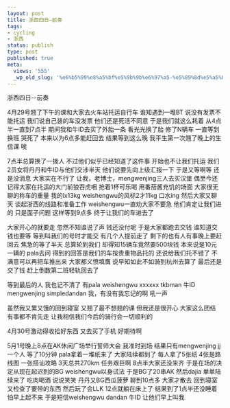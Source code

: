 ```yaml
---
layout: post
title: 浙西四日–前奏
tags:
- cycling
- 浙西
status: publish
type: post
published: true
meta:
  views: '555'
  _wp_old_slug: '%e6%b5%99%e8%a5%bf%e5%9b%9b%e6%97%a5-%e5%89%8d%e5%a5%8f'
---
```

浙西四日--前奏</p>
4月29号翘了下午的课和大家去火车站托运自行车 谁知遇到一堆BT 说没有发票不能托运 我们说自己装的车没发票 他们还是死活不同意 于是我们就这么耗着 从4点半一直到7点半 期间我和牛ID去买了外胎一条 看光光换了胎 修了N辆车 一直等到换班 哭死了 本来以为6点多能赶回去 结果等到这么晚 我平生第一次翘了晚上的生信课 唉

7点半总算换了一拨人 不过他们似乎已经知道了这件事 开始也不让我们托运 我们2员女将丹丹和牛ID与他们交涉半天 他们说要先向上级汇报一下 于是又等啊等 还是没消息 大家实在不行了 让我，老博士，mengwenjing三人去买汉堡 偶至今还记得大家在托运的大门前狼吞虎咽 抢着1杯可乐喝 用番茄酱充饥的场面 大家很无聊的称车的重量 我的lx13kg weishengwu的风标2才11kg 口水ing 然后大家又聊天 谈起浙西的线路和准备工作 weishengwu一直劝大家不要急 他们肯定让我们进的 只是面子问题 这样等到9点多 终于让我们的车进去了

大家开心的就要走 忽然不知谁说了声 钱还没付呢 于是大家都跑去交钱 谁知道交钱也要等 等到叫我们的号时才能交 有几个人提前走了 剩下的也有人有事晚上要赶回去 焦急的等了半天 总算轮到我们 却得知15辆车竟然要500块钱 本来说是10元一辆的 pala去问 得到的回答是我们的车按贵重物品托的 还说给我们托不错了 不满意可以再把车推出来 大家都义愤填膺 说早知如此不如骑到杭州去算了 最后还是交了钱 赶上倒数第二班轻轨回去了

等到最后的人 我也记不清了 有pala weishengwu xxxxxx tkbman 牛ID mengwenjing simpledandan 我，有没有我忘记的啊 吼一声

虽然我又累又饿的回到寝室 又翘了最不想翘的课 但我还是很开心 大家这么团结 有事都不肯先走 让我相信我们今后的骑行会一切顺利的

4月30号激动得收拾好东西 又去买了手机 好期待啊

5月1号晚上8点在AK休闲广场举行誓师大会 我准时到场 结果只有mengwenjing jj一个人 等了10分钟 pala拿着一堆纸来了 大家陆续都到了 每人拿了5张纸 4张是路线图 一张搭讪攻略 3天总共270km 任务艰巨啊 8点半大家还没来齐 于是在场的决定从现在起迟到的BG weishengwu以身试法 于是BG了20串AK 然后dajia 单单陆续来了 吃肉喝酒 说说笑笑 丹丹又BG西瓜菠萝 聊到10点多 大家才散去 回到寝室又检查了要带的东西 然后玩了会LLK 12点就躺在床上了 结果到了1点半还没睡着 怕早上起不来 于是短信weishengwu dandan 牛ID 让他们早上叫我

